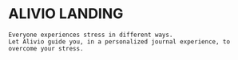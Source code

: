 # ALIVIO LANDING

```
Everyone experiences stress in different ways.
Let Alivio guide you, in a personalized journal experience, to overcome your stress.
```